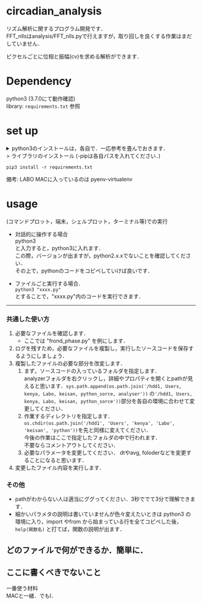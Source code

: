 # circadian_analysis
リズム解析に関するプログラム開発です．  
FFT_nllsはanalysis/FFT_nlls.pyで行えますが，取り回しを良くする作業はまだしていません．  

ピクセルごとに位相と振幅(cv)を求める解析ができます．

# Dependency
python3 (3.7.0にて動作確認)  
library: `requirements.txt` 参照  

# set up
<details><summary>python3のインストールは，各自で．一応参考を畳んでおきます．</summary>
 mac    は下記をコマンドプロットにコピー&ペースト．

     /usr/bin/ruby -e "$(curl -fsSL https://raw.githubusercontent.com/Homebrew/install/master/install)"
    brew install python3
    python3 -V

 windows10
    
  ~~https://qiita.com/taiponrock/items/f574dd2cddf8851fb02c~~  
  ~~とありますが上野は，VertualboxにUbuntuをインストールすることをおすすめします．~~  
  ~~https://qiita.com/ykawakami/items/4bae371932110b2e25e3~~  
  ~~設定済みのVertual box を渡すことも可能です．~~  
  Windows Subsystem for Linuxを使ってください．  
  http://www.aise.ics.saitama-u.ac.jp/~gotoh/UbuntuOnWSL.html
  Xサーバも入れる必要があります．  
  僕は[VcXsrv Windows X Server](https://sourceforge.net/projects/vcxsrv/)を入れました．
  https://qiita.com/optman/items/345df0d4d9188d4d0f90 
    
 </details>>
ライブラリのインストール (-pipは各自パスを入れてください．)

    pip3 install -r requirements.txt
備考: LABO MACに入っているのは pyenv-virtualenv  


# usage
(コマンドプロット，端末，シェルプロット，ターミナル等)での実行  
- 対話的に操作する場合  
python3  
と入力すると，python3に入れます．  
この際，バージョンが出ますが，python2.x.xでないことを確認してください．  
その上で，pythonのコードをコピペしていけば良いです．  

- ファイルごと実行する場合．  
```python3 "xxxx.py"```  
とすることで，"xxxx.py"内のコードを実行できます．


---
### 共通した使い方  
1. 必要なファイルを確認します．
    - ここでは "frond_phase.py" を例にします．
1. ログを残すため，必要なファイルを複製し，実行したソースコードを保存するようにしましょう．  
1. 複製したファイルの必要な部分を改変します．
    1. まず，ソースコードの入っているフォルダを指定します．  
    analyzerフォルダを右クリックし，詳細やプロパティを開くとpathが見えると思います．```sys.path.append(os.path.join('/hdd1, Users, kenya, Labo, keisan, python_sorce, analyser'))```
の```'/hdd1, Users, kenya, Labo, keisan, python_sorce'))```部分を各自の環境に合わせて変更してください．
    1. 作業するディレクトリを指定します．  
        ```os.chdir(os.path.join('/hdd1', 'Users', 'kenya', 'Labo', 'keisan', 'python'))```を先と同様に変えてください．  
        今後の作業はここで指定したフォルダの中で行われます．  
        不要ならコメントアウトしてください．  
    1. 必要なパラメータを変更してください．
        dtやavg, foloderなどを変更することになると思います．
1. 変更したファイル内容を実行します．


### その他
- pathがわからない人は適当にググってください．3秒ででて3分で理解できます．
- 細かいパラメタの説明は書いていませんが色々変えたいときは python3 の環境に入り，import やfrom から始まっている行を全てコピペした後，
```help(関数名)```
と打てば，関数の説明が出ます．

## どのファイルで何ができるか．簡単に．

## ここに書くべきでないこと
一番使う材料  
MACと一緒．でもl．
